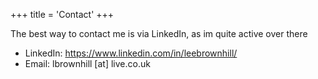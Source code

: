 +++
title = 'Contact'
+++

The best way to contact me is via LinkedIn, as im quite active over there

- LinkedIn: https://www.linkedin.com/in/leebrownhill/
- Email: lbrownhill [at] live.co.uk